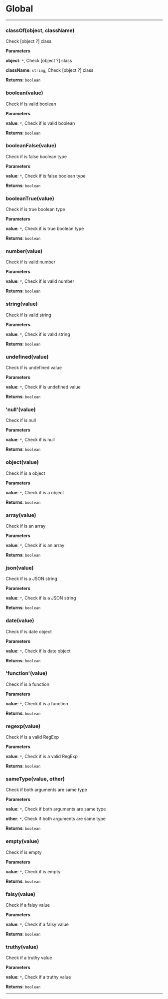# Global





* * *

### classOf(object, className) 

Check [object ?] class

**Parameters**

**object**: `*`, Check [object ?] class

**className**: `string`, Check [object ?] class

**Returns**: `boolean`


### boolean(value) 

Check if is valid boolean

**Parameters**

**value**: `*`, Check if is valid boolean

**Returns**: `boolean`


### booleanFalse(value) 

Check if is false boolean type

**Parameters**

**value**: `*`, Check if is false boolean type

**Returns**: `boolean`


### booleanTrue(value) 

Check if is true boolean type

**Parameters**

**value**: `*`, Check if is true boolean type

**Returns**: `boolean`


### number(value) 

Check if is valid number

**Parameters**

**value**: `*`, Check if is valid number

**Returns**: `boolean`


### string(value) 

Check if is valid string

**Parameters**

**value**: `*`, Check if is valid string

**Returns**: `boolean`


### undefined(value) 

Check if is undefined value

**Parameters**

**value**: `*`, Check if is undefined value

**Returns**: `boolean`


### &#39;null&#39;(value) 

Check if is null

**Parameters**

**value**: `*`, Check if is null

**Returns**: `boolean`


### object(value) 

Check if is a object

**Parameters**

**value**: `*`, Check if is a object

**Returns**: `boolean`


### array(value) 

Check if is an array

**Parameters**

**value**: `*`, Check if is an array

**Returns**: `boolean`


### json(value) 

Check if is a JSON string

**Parameters**

**value**: `*`, Check if is a JSON string

**Returns**: `boolean`


### date(value) 

Check if is date object

**Parameters**

**value**: `*`, Check if is date object

**Returns**: `boolean`


### &#39;function&#39;(value) 

Check if is a function

**Parameters**

**value**: `*`, Check if is a function

**Returns**: `boolean`


### regexp(value) 

Check if is a valid RegExp

**Parameters**

**value**: `*`, Check if is a valid RegExp

**Returns**: `boolean`


### sameType(value, other) 

Check if both arguments are same type

**Parameters**

**value**: `*`, Check if both arguments are same type

**other**: `*`, Check if both arguments are same type

**Returns**: `boolean`


### empty(value) 

Check if is empty

**Parameters**

**value**: `*`, Check if is empty

**Returns**: `boolean`


### falsy(value) 

Check if a falsy value

**Parameters**

**value**: `*`, Check if a falsy value

**Returns**: `boolean`


### truthy(value) 

Check if a truthy value

**Parameters**

**value**: `*`, Check if a truthy value

**Returns**: `boolean`



* * *










